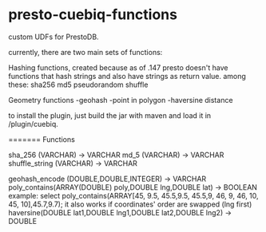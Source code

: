 # presto-cuebiq-functions
custom UDFs for PrestoDB.

currently, there are two main sets of functions: 

Hashing functions, created because as of .147 presto doesn't have functions that hash strings and also have strings as return value. among these:
  sha256
  md5
  pseudorandom shuffle

Geometry functions
  -geohash
  -point in polygon
  -haversine distance

to install the plugin, just build the jar with maven and load it in <prestoDir>/plugin/cuebiq.

=======
Functions

sha_256 (VARCHAR) -> VARCHAR
md_5 (VARCHAR) -> VARCHAR
shuffle_string (VARCHAR) -> VARCHAR

geohash_encode (DOUBLE,DOUBLE,INTEGER) -> VARCHAR
poly_contains(ARRAY(DOUBLE) poly,DOUBLE lng,DOUBLE lat) -> BOOLEAN
  example: select poly_contains(ARRAY[45, 9.5, 45.5,9.5, 45.5,9, 46, 9, 46, 10, 45, 10],45.7,9.7);
  it also works if coordinates' order are swapped (lng first) 
haversine(DOUBLE lat1,DOUBLE lng1,DOUBLE lat2,DOUBLE lng2) -> DOUBLE
